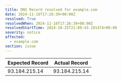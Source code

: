 ```yaml
---
title: DNS Record resolved for example.com
date: 2024-11-16T17:26:39+00:00Z
resolved: True
resolvedWhen: 2024-11-16T17:26:39+00:00Z
resolvedStartTime: 2024-10-25T21:09:43.191474+00:00
severity: notice
affected:
  - example.com
section: issue
---
```


| Expected Record  | Actual Record  |
|------------------|----------------|
| 93.184.215.14 | 93.184.215.14 |
